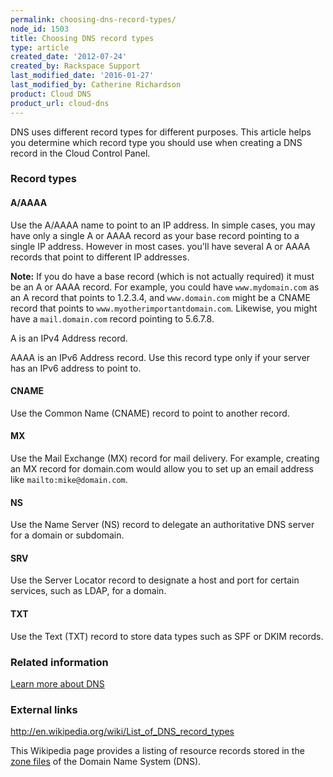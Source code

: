 ```yaml
---
permalink: choosing-dns-record-types/
node_id: 1503
title: Choosing DNS record types
type: article
created_date: '2012-07-24'
created_by: Rackspace Support
last_modified_date: '2016-01-27'
last_modified_by: Catherine Richardson
product: Cloud DNS
product_url: cloud-dns
---
```


DNS uses different record types for different purposes. This
article helps you determine which record type you should use when
creating a DNS record in the Cloud Control Panel.

### Record types

#### A/AAAA

Use the A/AAAA name to point to an IP address. In simple cases, you may
have only a single A or AAAA record as your base record pointing to a
single IP address. However in most cases. you'll have several A or AAAA
records that point to different IP addresses.

**Note:** If you do have a base record (which is not actually required)
it must be an A or AAAA record. For example, you could have
`www.mydomain.com` as an A record that points to 1.2.3.4, and
`www.domain.com` might be a CNAME record that points
to `www.myotherimportantdomain.com`.  Likewise, you might have
a `mail.domain.com` record pointing to 5.6.7.8.

A is an IPv4 Address record.

AAAA is an IPv6 Address record. Use this record type only if your server
has an IPv6 address to point to.

#### CNAME

Use the Common Name (CNAME) record to point to another record.

#### MX

Use the Mail Exchange (MX) record for mail delivery. For
example, creating an MX record for domain.com would allow you to set up
an email address like `mailto:mike@domain.com`.

#### NS

Use the Name Server (NS) record to delegate an authoritative DNS server
for a domain or subdomain.

#### SRV

Use the Server Locator record to designate a host and port for certain
services, such as LDAP,  for a domain.

#### TXT

Use the Text (TXT) record to store data types such as SPF or DKIM
records.

### Related information

[Learn more about DNS](/how-to/learn-more-about-dns/)

### External links

<http://en.wikipedia.org/wiki/List_of_DNS_record_types>

This Wikipedia page provides a listing of resource
records stored in the [zone files](http://en.wikipedia.org/wiki/Zone_file) of the Domain Name System (DNS).

